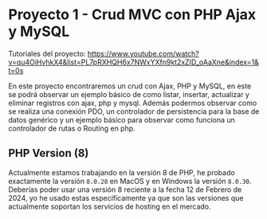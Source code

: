 # Proyecto 1 - Crud MVC con PHP Ajax y MySQL
Tutoriales del proyecto: https://www.youtube.com/watch?v=qu4OiHvhkX4&list=PL7pRXHQH6x7NWxYXfn9kt2xZID_oAaXne&index=1&t=0s

En este proyecto encontraremos un crud con Ajax, PHP y MySQL, en este se podrá observar un ejemplo básico de como listar, insertar, actualizar y eliminar registros con ajax, php y mysql. Además podermos observar como se realiza una conexión PDO, un controlador de persistencia para la base de datos genérico y un ejemplo básico para observar como funciona un controlador de rutas o Routing en php.

## PHP Version (8)
Actualmente estamos trabajando en la versión 8 de PHP, he probado exactamente la versión `8.0.28` en MacOS y en Windows la versión `8.0.30`. Deberías poder usar una versión 8 reciente a la fecha 12 de Febrero de 2024, yo he usado estas especifícamente ya que son las versiones que actualmente soportan los servicios de hosting en el mercado.
